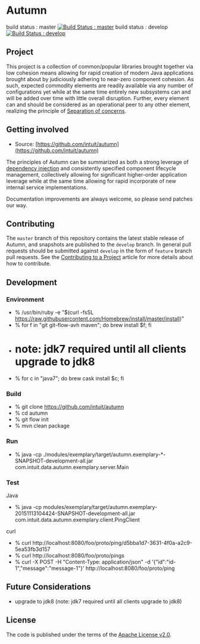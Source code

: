 # Autumn

build status : master [![Build Status : master](https://travis-ci.org/jwtodd/Autumn.svg?branch=master)](https://travis-ci.org/jwtodd/Autumn)
build status : develop [![Build Status : develop](https://travis-ci.org/jwtodd/Autumn.svg?branch=develop)](https://travis-ci.org/jwtodd/Autumn)

## Project

This project is a collection of common/popular libraries brought together via low cohesion means allowing for
rapid creation of modern Java applications brought about by judiciously adhering to near-zero component cohesion.
As such, expected commodity elements are readily available via any number of configurations yet while at the same
time entirely new subsystems can and will be added over time with little overall disruption. Further, every element
can and should be considered as an operational peer to any other element, realizing the principle of
[Separation of concerns](https://en.wikipedia.org/wiki/Separation_of_concerns).

## Getting involved

* Source: [https://github.com/intuit/autumn](https://github.com/intuit/autumn)

The principles of Autumn can be summarized as both a strong leverage of
[dependency injection](https://en.wikipedia.org/wiki/Dependency_injection) and consistently specified component
lifecycle management, collectively allowing for significant higher-order application leverage while at the same
time allowing for rapid incorporate of new internal service implementations.

Documentation improvements are always welcome, so please send patches our way.

## Contributing

The `master` branch of this repository contains the latest stable release of Autumn, and snapshots are published to
the `develop` branch. In general pull requests should be submitted against `develop` in the form of `feature` branch
pull requests. See the [Contributing to a Project](https://guides.github.com/activities/contributing-to-open-source/)
article for more details about how to contribute.

## Development

### Environment

*   % /usr/bin/ruby -e "$(curl -fsSL https://raw.githubusercontent.com/Homebrew/install/master/install)"
*   % for f in "git git-flow-avh maven"; do brew install $f; fi
*   # note: jdk7 required until all clients upgrade to jdk8
*   % for c in "java7"; do brew cask install $c; fi

### Build

*   % git clone https://github.com/intuit/autumn
*   % cd autumn
*   % git flow init
*   % mvn clean package

### Run

*   % java -cp ./modules/exemplary/target/autumn.exemplary-*-SNAPSHOT-development-all.jar com.intuit.data.autumn.exemplary.server.Main

### Test

Java

*   % java -cp modules/exemplary/target/autumn.exemplary-20151113104424-SNAPSHOT-development-all.jar com.intuit.data.autumn.exemplary.client.PingClient

curl

*   % curl http://localhost:8080/foo/proto/ping/d5bba1d7-3631-4f0a-a2c9-5ea53fb3d157
*   % curl http://localhost:8080/foo/proto/pings
*   % curl -X POST -H "Content-Type: application/json" -d '{"id":"id-1","message":"message-1"}' http://localhost:8080/foo/proto/ping

## Future Considerations

*  upgrade to jdk8 (note: jdk7 required until all clients upgrade to jdk8)

## License

The code is published under the terms of the [Apache License v2.0](http://www.apache.org/licenses/LICENSE-2.0).

